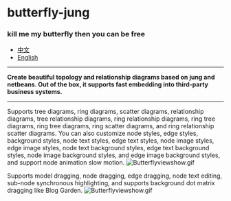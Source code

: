 # butterfly-jung
### kill me my butterfly then you can be free
- [中文](README.md)
- [English](README_EN.md)
  
*** 
**Create beautiful topology and relationship diagrams based on jung and netbeans. Out of the box, it supports fast embedding into third-party business systems.**
***
Supports tree diagrams, ring diagrams, scatter diagrams, relationship diagrams, tree relationship diagrams, ring relationship diagrams, ring tree diagrams, ring tree diagrams, ring scatter diagrams, and ring relationship scatter diagrams. You can also customize node styles, edge styles, background styles, node text styles, edge text styles, node image styles, edge image styles, node text background styles, edge text background styles, node image background styles, and edge image background styles, and support node animation slow motion.
![Butterflyviewshow.gif](src%2Fmain%2Fresources%2Fimages%2FButterflyviewshow.gif)

Supports model dragging, node dragging, edge dragging, node text editing, sub-node synchronous highlighting, and supports background dot matrix dragging like Blog Garden.
![Butterflyviewshow.gif](src%2Fmain%2Fresources%2Fimages%2FButterflyviewshow2.gif)